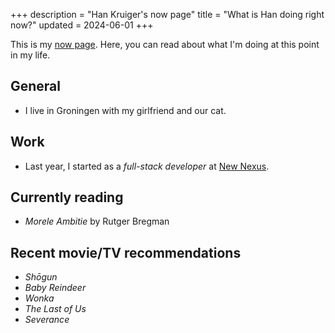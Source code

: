 +++
description = "Han Kruiger's now page"
title = "What is Han doing right now?"
updated = 2024-06-01
+++

This is my [now page](https://nownownow.com/about).
Here, you can read about what I'm doing at this point in my life.

## General

- I live in Groningen with my girlfriend and our cat. 

## Work

- Last year, I started as a *full-stack developer* at [New Nexus](https://newnexus.nl/).

## Currently reading

- *Morele Ambitie* by Rutger Bregman

## Recent movie/TV recommendations

- *Shōgun*
- *Baby Reindeer*
- *Wonka*
- *The Last of Us*
- *Severance*
